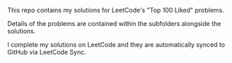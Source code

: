 This repo contains my solutions for LeetCode's "Top 100 Liked" problems.

Details of the problems are contained within the subfolders alongside the solutions.

I complete my solutions on LeetCode and they are automatically synced to GitHub via LeetCode Sync. 
